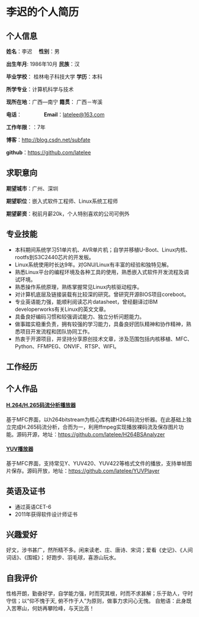 # 李迟的个人简历

## 个人信息

**姓名**：李迟               　**性别**：男

**出生年月**: 1986年10月       **民族**：汉

**毕业学校**： 桂林电子科技大学  **学历**：本科

**所学专业**：计算机科学与技术

**现所在地**：广西—南宁         **籍贯**： 广西－岑溪

**电话**：　　　　              **Email**：latelee@163.com

**工作年限**：：7年

**博客**：http://blog.csdn.net/subfate

**github**：https://github.com/latelee

## 求职意向

**期望城市**：广州、深圳

**期望职位**：嵌入式软件工程师、Linux系统工程师

**期望薪资**：税前月薪20k，个人特别喜欢的公司可例外

## 专业技能
* 本科期间系统学习51单片机、AVR单片机；自学并移植U-Boot、Linux内核、rootfs到S3C2440芯片的开发板。
* Linux系统使用时长达9年。对GNU/Linux有丰富的经验和独特见解。
* 熟悉Linux平台的编程环境及各种工具的使用，熟悉嵌入式软件开发流程及调试环境。
* 熟悉操作系统原理，熟练掌握常见Linux内核驱动程序。
* 对计算机底层及链接装载有比较深的研究。曾研究开源BIOS项目coreboot。
* 专业英语能力强，能顺利阅读芯片datasheet，曾经翻译过IBM developerworks有关Linux的英文文章。
* 具备良好编码习惯和较强调试能力、独立分析问题能力。
* 做事踏实稳重负责，拥有较强的学习能力，具备良好团队精神和协作精神，熟悉项目开发流程和团队协同工作。
* 热衷于开源项目，并坚持分享原创技术文章，涉及范围包括内核移植、MFC、Python、FFMPEG、ONVIF、RTSP、WIFI。

## 工作经历

## 个人作品
#### [H.264/H.265码流分析播放器](https://github.com/latelee/H264BSAnalyzer)
基于MFC界面，以h264bitstream为核心库构建H264码流分析器。在此基础上独立完成H.265码流分析，合而为一，利用ffmpeg实现播放裸码流及保存图片功能。源码开源，地址：https://github.com/latelee/H264BSAnalyzer

#### [YUV播放器](https://github.com/latelee/YUVPlayer)
基于MFC界面，支持常见Y、YUV420、YUV422等格式文件的播放，支持单帧图片保存。源码开放，地址：https://github.com/latelee/YUVPlayer

## 英语及证书
* 通过英语CET-6
* 2011年获得软件设计师证书

## 兴趣爱好
好文，涉书甚广，然所精不多。闲来读老、庄、唐诗、宋词；爱看《史记》、《人间词话》、《围城》；
好跑步、羽毛球，喜游山玩水。

## 自我评价
性格开朗，勤奋好学，自学能力强，时而究其根，时而不求甚解；乐于助人，守时守信；以“仰不愧于天, 俯不怍于人”为原则，做事力求问心无愧。
自勉语：此身既入苦寒山，何妨再攀险峰，与天比高！
